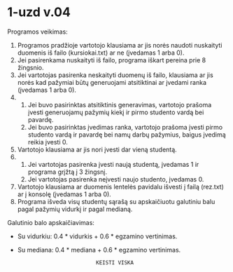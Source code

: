 # 1-uzd v.04
Programos veikimas:

1. Programos pradžioje vartotojo klausiama ar jis norės naudoti nuskaityti duomenis iš failo (kursiokai.txt) ar ne (įvedamas 1 arba 0).
2. Jei pasirenkama nuskaityti iš failo, programa iškart pereina prie 8 žingsnio.
3. Jei vartotojas pasirenka neskaityti duomenų iš failo, klausiama ar jis norės kad pažymiai būtų generuojami atsitiktinai ar įvedami ranka (įvedamas 1 arba 0).
4. 1) Jei buvo pasirinktas atsitiktinis generavimas, vartotojo prašoma įvesti generuojamų pažymių kiekį ir pirmo studento vardą bei pavardę.
   2) Jei buvo pasirinktas įvedimas ranka, vartotojo prašoma įvesti pirmo studento vardą ir pavardę bei namų darbų pažymius, baigus įvedimą reikia įvesti 0.
5. Vartotojo klausiama ar jis nori įvesti dar vieną studentą.
6. 1) Jei vartotojas pasirenka įvesti naują studentą, įvedamas 1 ir programa grįžtą į 3 žingsnį.
   2) Jei vartotojas pasirenka neįvesti naujo studento, įvedamas 0.
7. Vartotojo klausiama ar duomenis lentelės pavidalu išvesti į failą (rez.txt) ar į konsolę (įvedamas 1 arba 0).
8. Programa išveda visų studentų sąrašą su apskaičiuotu galutiniu balu pagal pažymių vidurkį ir pagal medianą.

Galutinio balo apskaičiavimas:
- Su vidurkiu: 0.4 * vidurkis + 0.6 * egzamino vertinimas.
- Su mediana: 0.4 * mediana + 0.6 * egzamino vertinimas.
                               
                               
                               KEISTI VISKA
